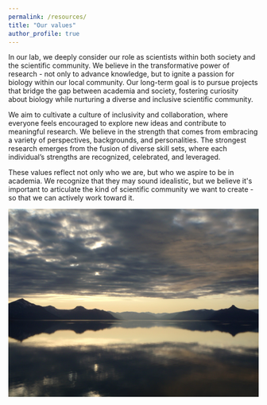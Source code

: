 ```yaml
---
permalink: /resources/
title: "Our values"
author_profile: true
---
```


In our lab, we deeply consider our role as scientists within both society and the scientific community. We believe in the transformative power of research - not only to advance knowledge, but to ignite a passion for biology within our local community. Our long-term goal is to pursue projects that bridge the gap between academia and society, fostering curiosity about biology while nurturing a diverse and inclusive scientific community.  

We aim to cultivate a culture of inclusivity and collaboration, where everyone feels encouraged to explore new ideas and contribute to meaningful research. We believe in the strength that comes from embracing a variety of perspectives, backgrounds, and personalities. The strongest research emerges from the fusion of diverse skill sets, where each individual’s strengths are recognized, celebrated, and leveraged.  

These values reflect not only who we are, but who we aspire to be in academia. We recognize that they may sound idealistic, but we believe it's important to articulate the kind of scientific community we want to create - so that we can actively work toward it.  

![Light](/images/Mirror.JPG) <br />
